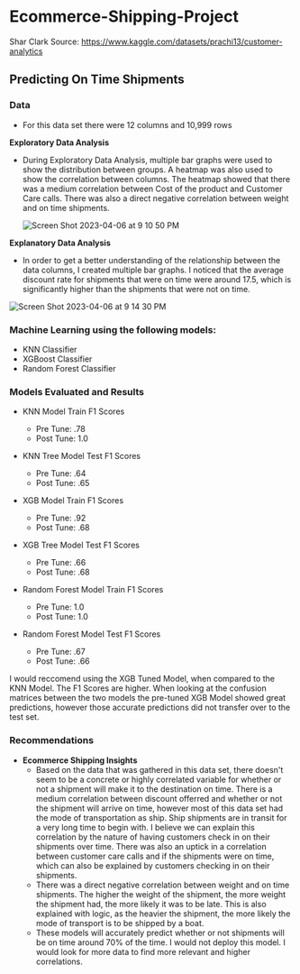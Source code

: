 # Ecommerce-Shipping-Project

Shar Clark
Source: https://www.kaggle.com/datasets/prachi13/customer-analytics

## Predicting On Time Shipments

### Data
  - For this data set there were 12 columns and 10,999 rows 

**Exploratory Data Analysis**
   - During Exploratory Data Analysis, multiple bar graphs were used to show the distribution between groups. A heatmap was also used to show the correlation between columns. The heatmap showed that there was a medium correlation between Cost of the product and Customer Care calls. There was also a direct negative correlation between weight and on time shipments. 
   
     ![Screen Shot 2023-04-06 at 9 10 50 PM](https://user-images.githubusercontent.com/123594410/230539306-88fcabb8-e00c-4f2f-9b16-a9bfc9e2dedd.png)

 **Explanatory Data Analysis**
   - In order to get a better understanding of the relationship between the data columns, I created multiple bar graphs. I noticed that the average discount rate for shipments that were on time were around 17.5, which is significantly higher than the shipments that were not on time. 
   
   ![Screen Shot 2023-04-06 at 9 14 30 PM](https://user-images.githubusercontent.com/123594410/230539770-54b1beca-7d35-4a70-a100-60fd046a8c72.png)

  ### Machine Learning using the following models:
   - KNN Classifier
   - XGBoost Classifier
   - Random Forest Classifier
   
 ### Models Evaluated and Results
 
 - KNN Model Train F1 Scores
    - Pre Tune: .78
    - Post Tune: 1.0
      
- KNN Tree Model Test F1 Scores
    - Pre Tune: .64
    - Post Tune: .65
 
 - XGB Model Train F1 Scores
    - Pre Tune: .92
    - Post Tune: .68
      
- XGB Tree Model Test F1 Scores
    - Pre Tune: .66
    - Post Tune: .68
    
 - Random Forest Model Train F1 Scores
    - Pre Tune: 1.0
    - Post Tune: 1.0
    
  - Random Forest Model Test F1 Scores
    - Pre Tune: .67
    - Post Tune: .66
  
I would reccomend using the XGB Tuned Model, when compared to the KNN Model. The F1 Scores are higher. When looking at the confusion matrices between the two models the pre-tuned XGB Model showed great predictions, however those accurate predictions did not transfer over to the test set. 

### Recommendations
  - **Ecommerce Shipping Insights**
      - Based on the data that was gathered in this data set, there doesn't seem to be a concrete or highly correlated variable for whether or not a shipment will make it to the destination on time. There is a medium correlation between discount offerred and whether or not the shipment will arrive on time, however most of this data set had the mode of transportation as ship. Ship shipments are in transit for a very long time to begin with. I believe we can explain this correlation by the nature of having customers check in on their shipments over time. There was also an uptick in a correlation between customer care calls and if the shipments were on time, which can also be explained by customers checking in on their shipments. 
      - There was a direct negative correlation between weight and on time shipments. The higher the weight of the shipment, the more weight the shipment had, the more likely it was to be late. This is also explained with logic, as the heavier the shipment, the more likely the mode of transport is to be shipped by a boat. 
      - These models will accurately predict whether or not shipments will be on time around 70% of the time. I would not deploy this model. I would look for more data to find more relevant and higher correlations. 
  
